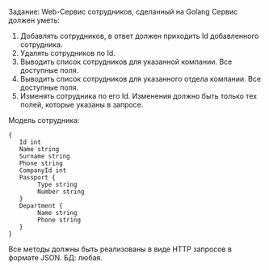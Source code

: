 Задание:
Web-Сервис сотрудников, сделанный на Golang Сервис должен уметь:
1. Добавлять сотрудников, в ответ должен приходить Id добавленного сотрудника.
2. Удалять сотрудников по Id.
3. Выводить список сотрудников для указанной компании. Все доступные поля.
4. Выводить список сотрудников для указанного отдела компании. Все доступные поля.
5. Изменять сотрудника по его Id. Изменения должно быть только тех
   полей, которые указаны в запросе.

Модель сотрудника:
```
{
   Id int
   Name string 
   Surname string 
   Phone string 
   CompanyId int 
   Passport {
        Type string
        Number string 
   }
   Department { 
        Name string
        Phone string
   } 
}
```
Все методы должны быть реализованы в виде HTTP запросов в формате JSON. БД: любая.